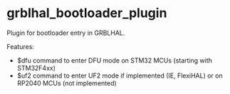 # grblhal_bootloader_plugin
Plugin for bootloader entry in GRBLHAL. 

Features:
- $dfu command to enter DFU mode on STM32 MCUs (starting with STM32F4xx)
- $uf2 command to enter UF2 mode if implemented (IE, FlexiHAL) or on RP2040 MCUs (not implemented)
